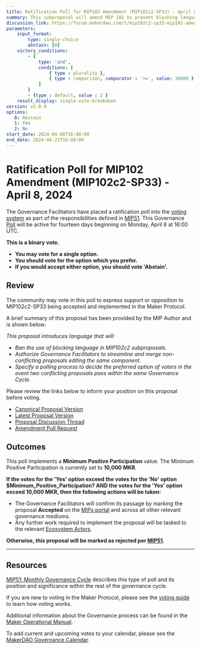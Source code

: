 ```yaml
---
title: Ratification Poll for MIP102 Amendment (MIP102c2-SP33) - April 8, 2024
summary: This subproposal will amend MIP 102 to prevent blocking language from appearing in future amendment subproposals. 
discussion_link: https://forum.makerdao.com/t/mip102c2-sp33-mip102-amendment/23792
parameters:
    input_format:
        type: single-choice
        abstain: [0]
    victory_conditions:
        - {
            type: 'and',
            conditions: [
                { type : plurality },
                { type : comparison, comparator : '>=', value: 10000 }
            ]
        }
        - {type : default, value : 2 }
    result_display: single-vote-breakdown
version: v2.0.0
options:
   0: Abstain
   1: Yes
   2: No
start_date: 2024-04-08T16:00:00
end_date: 2024-04-22T16:00:00
---
```


# Ratification Poll for MIP102 Amendment (MIP102c2-SP33) - April 8, 2024

The Governance Facilitators have placed a ratification poll into the [voting system](https://vote.makerdao.com/polling) as part of the responsibilities defined in [MIP51](https://mips.makerdao.com/mips/details/MIP51). This Governance [Poll](https://manual.makerdao.com/governance/governance-cycle/weekly-governance-cycle#weekly-governance-cycle-definitions-mip16c1) will be active for fourteen days beginning on Monday, April 8 at 16:00 UTC.

**This is a binary vote.**
- **You may vote for a single option.**
- **You should vote for the option which you prefer.**
- **If you would accept either option, you should vote 'Abstain'.**

## Review

The community may vote in this poll to express support or opposition to MIP102c2-SP33 being accepted and implemented in the Maker Protocol.

A brief summary of this proposal has been provided by the MIP Author and is shown below:

*This proposal introduces language that will:*

- *Ban the use of blocking language in MIP102c2 subproposals.*
- *Authorize Governance Facilitators to streamline and merge non-conflicting proposals editing the same component.*
- *Specify a polling process to decide the preferred option of voters in the event two conflicting proposals pass within the same Governance Cycle.*

Please review the links below to inform your position on this proposal before voting.
* [Canonical Proposal Version](https://github.com/0xldr/mips/blob/abfef7d4a2fb261bb7a06d2446c531efd92328b6/MIP102/MIP102.md)
* [Latest Proposal Version](https://mips.makerdao.com/mips/details/MIP102c2SP33)
* [Proposal Discussion Thread](https://forum.makerdao.com/t/mip102c2-sp33-mip102-amendment/23792)
* [Amendment Pull Request](https://github.com/makerdao/mips/pull/1064)

## Outcomes

This poll implements a **Minimum Positive Participation** value. The Minimum Positive Participation is currently set to **10,000 MKR**.

**If the votes for the 'Yes' option exceed the votes for the 'No' option $Minimum_Positive_Participation? AND the votes for the 'Yes' option exceed 10,000 MKR, then the following actions will be taken:**
* The Governance Facilitators will confirm its passage by marking the proposal **Accepted** on the [MIPs portal](https://mips.makerdao.com/mips/list) and across all other relevant governance mediums.
* Any further work required to implement the proposal will be tasked to the relevant [Ecosystem Actors](https://mips.makerdao.com/mips/details/MIP101#7-professional-actors).

**Otherwise, this proposal will be marked as rejected per [MIP51](https://mips.makerdao.com/mips/details/MIP51#mip51c2-ratification-poll).**

---

## Resources

[MIP51: Monthly Governance Cycle](https://mips.makerdao.com/mips/details/MIP51) describes this type of poll and its position and significance within the rest of the governance cycle.

If you are new to voting in the Maker Protocol, please see the [voting guide](https://manual.makerdao.com/governance/voting-in-makerdao/on-chain-governance) to learn how voting works.

Additional information about the Governance process can be found in the [Maker Operational Manual](https://manual.makerdao.com).

To add current and upcoming votes to your calendar, please see the [MakerDAO Governance Calendar](https://manual.makerdao.com/makerdao/calendars/governance-calendar).
